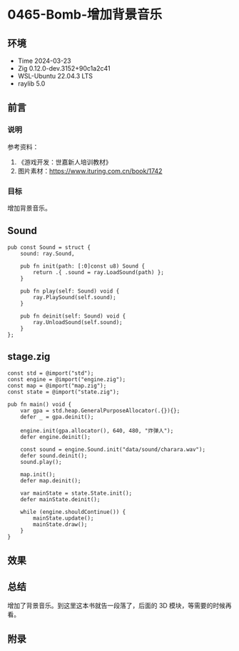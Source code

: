 # 0465-Bomb-增加背景音乐

## 环境

- Time 2024-03-23
- Zig 0.12.0-dev.3152+90c1a2c41
- WSL-Ubuntu 22.04.3 LTS
- raylib 5.0

## 前言

### 说明

参考资料：

1. 《游戏开发：世嘉新人培训教材》
2. 图片素材：<https://www.ituring.com.cn/book/1742>

### 目标

增加背景音乐。

## Sound

```zig
pub const Sound = struct {
    sound: ray.Sound,

    pub fn init(path: [:0]const u8) Sound {
        return .{ .sound = ray.LoadSound(path) };
    }

    pub fn play(self: Sound) void {
        ray.PlaySound(self.sound);
    }

    pub fn deinit(self: Sound) void {
        ray.UnloadSound(self.sound);
    }
};
```

## stage.zig

```zig
const std = @import("std");
const engine = @import("engine.zig");
const map = @import("map.zig");
const state = @import("state.zig");

pub fn main() void {
    var gpa = std.heap.GeneralPurposeAllocator(.{}){};
    defer _ = gpa.deinit();

    engine.init(gpa.allocator(), 640, 480, "炸弹人");
    defer engine.deinit();

    const sound = engine.Sound.init("data/sound/charara.wav");
    defer sound.deinit();
    sound.play();

    map.init();
    defer map.deinit();

    var mainState = state.State.init();
    defer mainState.deinit();

    while (engine.shouldContinue()) {
        mainState.update();
        mainState.draw();
    }
}
```

## 效果

## 总结

增加了背景音乐。到这里这本书就告一段落了，后面的 3D 模块，等需要的时候再看。

## 附录
